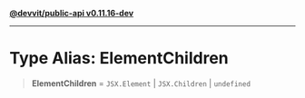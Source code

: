 [**@devvit/public-api v0.11.16-dev**](../../../../README.md)

---

# Type Alias: ElementChildren

> **ElementChildren** = `JSX.Element` \| `JSX.Children` \| `undefined`

